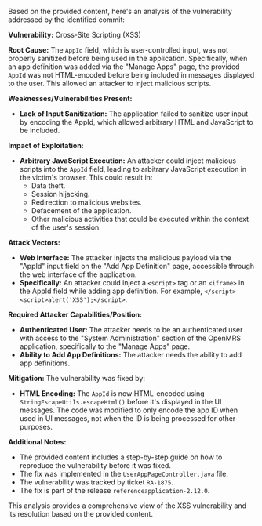 Based on the provided content, here's an analysis of the vulnerability addressed by the identified commit:

**Vulnerability:** Cross-Site Scripting (XSS)

**Root Cause:** The `AppId` field, which is user-controlled input, was not properly sanitized before being used in the application. Specifically, when an app definition was added via the "Manage Apps" page, the provided `AppId` was not HTML-encoded before being included in messages displayed to the user. This allowed an attacker to inject malicious scripts.

**Weaknesses/Vulnerabilities Present:**
*   **Lack of Input Sanitization:** The application failed to sanitize user input by encoding the AppId, which allowed arbitrary HTML and JavaScript to be included.

**Impact of Exploitation:**
*   **Arbitrary JavaScript Execution:** An attacker could inject malicious scripts into the `AppId` field, leading to arbitrary JavaScript execution in the victim's browser. This could result in:
    *   Data theft.
    *   Session hijacking.
    *   Redirection to malicious websites.
    *   Defacement of the application.
    *   Other malicious activities that could be executed within the context of the user's session.

**Attack Vectors:**
*   **Web Interface:** The attacker injects the malicious payload via the "AppId" input field on the "Add App Definition" page, accessible through the web interface of the application.
*   **Specifically:** An attacker could inject a `<script>` tag or an `<iframe>` in the AppId field while adding app definition. For example, `</script><script>alert('XSS');</script>`.

**Required Attacker Capabilities/Position:**
*   **Authenticated User:** The attacker needs to be an authenticated user with access to the "System Administration" section of the OpenMRS application, specifically to the "Manage Apps" page.
*   **Ability to Add App Definitions:** The attacker needs the ability to add app definitions.

**Mitigation:**
The vulnerability was fixed by:
*   **HTML Encoding:** The `AppId` is now HTML-encoded using `StringEscapeUtils.escapeHtml()` before it's displayed in the UI messages. The code was modified to only encode the app ID when used in UI messages, not when the ID is being processed for other purposes.

**Additional Notes:**
*   The provided content includes a step-by-step guide on how to reproduce the vulnerability before it was fixed.
*   The fix was implemented in the `UserAppPageController.java` file.
*   The vulnerability was tracked by ticket `RA-1875`.
*   The fix is part of the release `referenceapplication-2.12.0`.

This analysis provides a comprehensive view of the XSS vulnerability and its resolution based on the provided content.